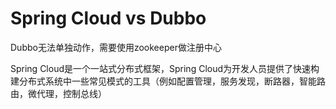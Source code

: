 # Spring Cloud vs Dubbo

Dubbo无法单独动作，需要使用zookeeper做注册中心

Spring Cloud是一个一站式分布式框架，Spring Cloud为开发人员提供了快速构建分布式系统中一些常见模式的工具（例如配置管理，服务发现，断路器，智能路由，微代理，控制总线）

